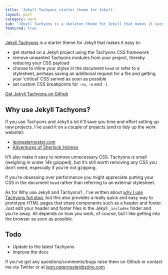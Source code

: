 ```yaml
---
title: 'Jekyll Tachyons starter theme for Jekyll'
layout: post
category: work
sub: "Jekyll Tachyons is a skeleton theme for Jekyll that makes it easy to get up and running with the Tachyons CSS framework. Prototype layouts quickly while minimising, inlining and selecting the CSS you use."
featured: true
---
```


[Jekyll Tachyons](https://github.com/leonp/jekyll-tachyons) is a starter theme for Jekyll that makes it easy to:

- get started on a Jekyll project using the Tachyons CSS framework
- remove unwanted Tachyons modules from your project, thereby reducing your CSS payload
- choose to inline your styles in the document `head` or refer to a stylesheet, perhaps saving an additional request for a file and getting your ‘critical’ CSS served as soon as possible
- set custom CSS breakpoints for `-ns`, `-m` and  `-l`

[Get Jekyll Tachyons on Github](https://github.com/leonp/jekyll-tachyons)

## Why use Jekyll Tachyons?

If you use Tachyons and Jekyll a lot it’ll save you time and effort setting up new projects. I’ve used it on a couple of projects (and to tidy up the work website):

- [leonpaternoster.com](https://www.leonpaternoster.com)
- [Adventures of Sherlock Holmes](https://adler.netlify.com)

It’ll also make it easy to remove unnecessary CSS. Tachyons is small (weighing in under 14k gzipped), but it’s still worth removing any CSS you don’t need, especially if you’re not gzipping.

If you’re obsessing over performance you might appreciate putting your CSS in the document `head` rather than referring to an external stylesheet.

As for Why use Jekyll and Tachyons?.. I’ve written about [why I use Tachyons full stop](/posts/modular-css-vs-semantic-class-names-an-example/), but this also provides a really quick and  easy way to prototype HTML pages that share components such as a header and footer. Just edit your header and footer files in the Jekyll `_includes` folder and you’re away. All depends on how you work, of course, but I like getting into the browser as soon as possible.

## Todo

- Update to the latest Tachyons
- Improve the docs

If you’ve got any questions/comments/bugs raise them on Github or contact me via Twitter or at leon.paternoster@zoho.com
